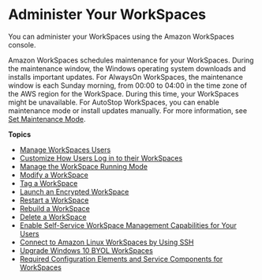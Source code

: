 # Administer Your WorkSpaces<a name="administer-workspaces"></a>

You can administer your WorkSpaces using the Amazon WorkSpaces console\.

Amazon WorkSpaces schedules maintenance for your WorkSpaces\. During the maintenance window, the Windows operating system downloads and installs important updates\. For AlwaysOn WorkSpaces, the maintenance window is each Sunday morning, from 00:00 to 04:00 in the time zone of the AWS region for the WorkSpace\. During this time, your WorkSpaces might be unavailable\. For AutoStop WorkSpaces, you can enable maintenance mode or install updates manually\. For more information, see [Set Maintenance Mode](running-mode.md#set-maintenance-mode)\.

**Topics**
+ [Manage WorkSpaces Users](manage-workspaces-users.md)
+ [Customize How Users Log in to their WorkSpaces](customize-workspaces-user-login.md)
+ [Manage the WorkSpace Running Mode](running-mode.md)
+ [Modify a WorkSpace](modify-workspaces.md)
+ [Tag a WorkSpace](tag-workspaces.md)
+ [Launch an Encrypted WorkSpace](encrypt-workspaces.md)
+ [Restart a WorkSpace](reboot-workspaces.md)
+ [Rebuild a WorkSpace](reset-workspace.md)
+ [Delete a WorkSpace](delete-workspaces.md)
+ [Enable Self\-Service WorkSpace Management Capabilities for Your Users](enable-user-self-service-workspace-management.md)
+ [Connect to Amazon Linux WorkSpaces by Using SSH](connect-to-linux-workspaces-with-ssh.md)
+ [Upgrade Windows 10 BYOL WorkSpaces](upgrade-windows-10-byol-workspaces.md)
+ [Required Configuration Elements and Service Components for WorkSpaces](required-service-components.md)